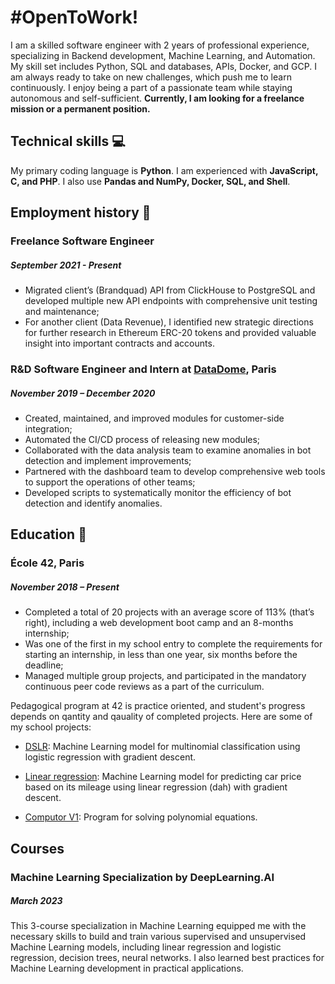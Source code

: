 # #OpenToWork!

I am a skilled software engineer with 2 years of professional experience, specializing in Backend development, Machine Learning, and Automation. My skill set includes Python, SQL and databases, APIs, Docker, and GCP. I am always ready to take on new challenges, which push me to learn continuously. I enjoy being a part of a passionate team while staying autonomous and self-sufficient. **Currently, I am looking for a freelance mission or a permanent position.**

## Technical skills 💻

My primary coding language is **Python**. I am experienced with **JavaScript, C, and PHP**. I also use **Pandas and NumPy, Docker, SQL, and Shell**.

## Employment history 💼

### Freelance Software Engineer
##### September 2021 - Present

- Migrated client’s (Brandquad) API from ClickHouse to PostgreSQL and developed multiple new API endpoints with comprehensive unit testing and maintenance;
- For another client (Data Revenue), I identified new strategic directions for further research in Ethereum ERC-20 tokens and provided valuable insight into important contracts and accounts.

### R&D Software Engineer and Intern at [DataDome](https://datadome.co/), Paris
##### November 2019 – December 2020

- Created, maintained, and improved modules for customer-side integration;
- Automated the CI/CD process of releasing new modules;
- Collaborated with the data analysis team to examine anomalies in bot detection and implement improvements;
- Partnered with the dashboard team to develop comprehensive web tools to support the operations of other teams;
- Developed scripts to systematically monitor the efficiency of bot detection and identify anomalies.

## Education 📖
### École 42, Paris
##### November 2018 – Present

- Completed a total of 20 projects with an average score of 113% (that’s right), including a web development boot camp and an 8-months internship;
- Was one of the first in my school entry to complete the requirements for starting an internship, in less than one year, six months before the deadline;
- Managed multiple group projects, and participated in the mandatory continuous peer code reviews as a part of the curriculum.

Pedagogical program at 42 is practice oriented, and student's progress depends on qantity and qauality of completed projects. Here are some of my school projects:

- [DSLR](https://github.com/42ibaran/dslr):
Machine Learning model for multinomial classification using logistic regression with gradient descent.

- [Linear regression](https://github.com/42ibaran/ft_linear_regression):
Machine Learning model for predicting car price based on its mileage using linear regression (dah) with gradient descent.

- [Computor V1](https://github.com/42ibaran/computor_v1):
Program for solving polynomial equations.

## Courses 
### Machine Learning Specialization by DeepLearning.AI
##### March 2023

This 3-course specialization in Machine Learning equipped me with the necessary skills to build and train various supervised and unsupervised Machine Learning models, including linear regression and logistic regression, decision trees, neural networks. I also learned best practices for Machine Learning development in practical applications.
